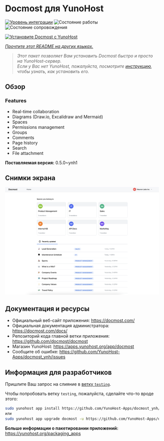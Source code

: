 <!--
Важно: этот README был автоматически сгенерирован <https://github.com/YunoHost/apps/tree/master/tools/readme_generator>
Он НЕ ДОЛЖЕН редактироваться вручную.
-->

# Docmost для YunoHost

[![Уровень интеграции](https://dash.yunohost.org/integration/docmost.svg)](https://ci-apps.yunohost.org/ci/apps/docmost/) ![Состояние работы](https://ci-apps.yunohost.org/ci/badges/docmost.status.svg) ![Состояние сопровождения](https://ci-apps.yunohost.org/ci/badges/docmost.maintain.svg)

[![Установите Docmost с YunoHost](https://install-app.yunohost.org/install-with-yunohost.svg)](https://install-app.yunohost.org/?app=docmost)

*[Прочтите этот README на других языках.](./ALL_README.md)*

> *Этот пакет позволяет Вам установить Docmost быстро и просто на YunoHost-сервер.*  
> *Если у Вас нет YunoHost, пожалуйста, посмотрите [инструкцию](https://yunohost.org/install), чтобы узнать, как установить его.*

## Обзор

### Features

- Real-time collaboration
- Diagrams (Draw.io, Excalidraw and Mermaid)
- Spaces
- Permissions management
- Groups
- Comments
- Page history
- Search
- File attachment


**Поставляемая версия:** 0.5.0~ynh1

## Снимки экрана

![Снимок экрана Docmost](./doc/screenshots/screenshot.png)

## Документация и ресурсы

- Официальный веб-сайт приложения: <https://docmost.com/>
- Официальная документация администратора: <https://docmost.com/docs/>
- Репозиторий кода главной ветки приложения: <https://github.com/docmost/docmost>
- Магазин YunoHost: <https://apps.yunohost.org/app/docmost>
- Сообщите об ошибке: <https://github.com/YunoHost-Apps/docmost_ynh/issues>

## Информация для разработчиков

Пришлите Ваш запрос на слияние в [ветку `testing`](https://github.com/YunoHost-Apps/docmost_ynh/tree/testing).

Чтобы попробовать ветку `testing`, пожалуйста, сделайте что-то вроде этого:

```bash
sudo yunohost app install https://github.com/YunoHost-Apps/docmost_ynh/tree/testing --debug
или
sudo yunohost app upgrade docmost -u https://github.com/YunoHost-Apps/docmost_ynh/tree/testing --debug
```

**Больше информации о пакетировании приложений:** <https://yunohost.org/packaging_apps>
